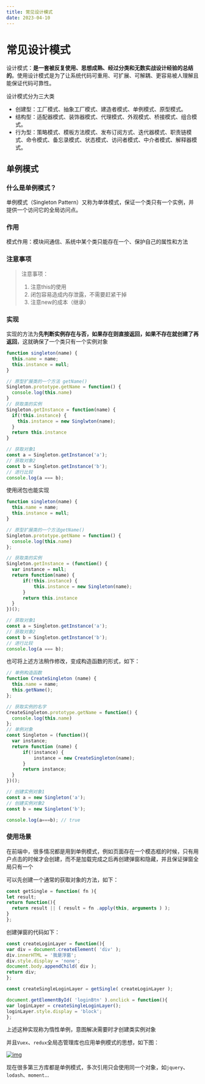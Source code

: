```yaml
---
title: 常见设计模式
date: 2023-04-10
---
```




# 常见设计模式

设计模式：**是一套被反复使用、思想成熟、经过分类和无数实战设计经验的总结的**。使用设计模式是为了让系统代码可重用、可扩展、可解耦、更容易被人理解且能保证代码可靠性。

设计模式分为三大类

- 创建型：工厂模式、抽象工厂模式、建造者模式、单例模式、原型模式。
- 结构型：适配器模式、装饰器模式、代理模式、外观模式、桥接模式、组合模式。
- 行为型：策略模式、模板方法模式、发布订阅方式、迭代器模式、职责链模式、命令模式、备忘录模式、状态模式、访问者模式、中介者模式、解释器模式。

## 单例模式

### 什么是单例模式？

单例模式（Singleton Pattern）又称为单体模式，保证一个类只有一个实例，并提供一个访问它的全局访问点。

### 作用

模式作用：模块间通信、系统中某个类只能存在一个、保护自己的属性和方法



### 注意事项

> 注意事项：
>
> 1. 注意this的使用
> 2. 闭包容易造成内存泄露，不需要赶紧干掉
> 3. 注意new的成本（继承）



### 实现

实现的方法为**先判断实例存在与否，如果存在则直接返回，如果不存在就创建了再返回**，这就确保了一个类只有一个实例对象

```js
function singleton(name) {
  this.name = name;
  this.instance = null;
}

// 原型扩展类的一个方法 getName()
Singleton.prototype.getName = function() {
  console.log(this.name)
}
// 获取类的实例
Singleton.getInstance = function(name) {
  if(!this.instance) {
    this.instance = new Singlwton(name);
  } 
  return this.instance
}

// 获取对象1
const a = Singleton.getInstance('a');
// 获取对象2
const b = Singleton.getInstance('b');
// 进行比较
console.log(a === b);
```

使用闭包也能实现

```js
function singleton(name) {
  this.name = name;
  this.instance = null;
}

// 原型扩展类的一个方法getName()
Singleton.prototype.getName = function() {
  console.log(this.name)
};

// 获取类的实例
Singleton.getInstance = (function() {
  var instance = null;
  return function(name) {
      if(!this.instance) {
          this.instance = new Singleton(name);
      }
      return this.instance
  }        
})();

// 获取对象1
const a = Singleton.getInstance('a');
// 获取对象2
const b = Singleton.getInstance('b');
// 进行比较
console.log(a === b);
```

也可将上述方法稍作修改，变成构造函数的形式，如下：

```js
// 单例构造函数
function CreateSingleton (name) {
  this.name = name;
  this.getName();
};

// 获取实例的名字
CreateSingleton.prototype.getName = function() {
  console.log(this.name)
};
// 单例对象
const Singleton = (function(){
  var instance;
  return function (name) {
      if(!instance) {
          instance = new CreateSingleton(name);
      }
      return instance;
  }
})();

// 创建实例对象1
const a = new Singleton('a');
// 创建实例对象2
const b = new Singleton('b');

console.log(a===b); // true
```

### 使用场景

在前端中，很多情况都是用到单例模式，例如页面存在一个模态框的时候，只有用户点击的时候才会创建，而不是加载完成之后再创建弹窗和隐藏，并且保证弹窗全局只有一个

可以先创建一个通常的获取对象的方法，如下：

```js
const getSingle = function( fn ){
let result;
return function(){
  return result || ( result = fn .apply(this, arguments ) );
}
}; 
```

创建弹窗的代码如下：

```js
const createLoginLayer = function(){
var div = document.createElement( 'div' );
div.innerHTML = '我是浮窗';
div.style.display = 'none';
document.body.appendChild( div );
return div;
}; 

const createSingleLoginLayer = getSingle( createLoginLayer ); 

document.getElementById( 'loginBtn' ).onclick = function(){
var loginLayer = createSingleLoginLayer();
loginLayer.style.display = 'block';
};
```

上述这种实现称为惰性单例，意图解决需要时才创建类实例对象

并且`Vuex`、`redux`全局态管理库也应用单例模式的思想，如下图：

[![img](https://camo.githubusercontent.com/bf32781175ac8c6d6e5c60de14bfd6622740e51a67b514fa9621b62787234ab5/68747470733a2f2f7374617469632e7675652d6a732e636f6d2f38626535306638302d336232622d313165632d613735322d3735373233613634653866352e706e67)](https://camo.githubusercontent.com/bf32781175ac8c6d6e5c60de14bfd6622740e51a67b514fa9621b62787234ab5/68747470733a2f2f7374617469632e7675652d6a732e636f6d2f38626535306638302d336232622d313165632d613735322d3735373233613634653866352e706e67)

现在很多第三方库都是单例模式，多次引用只会使用同一个对象，如`jquery`、`lodash`、`moment`...



### 

